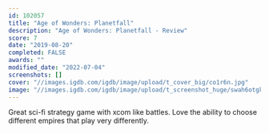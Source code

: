 ```yaml
---
id: 102057
title: "Age of Wonders: Planetfall"
description: "Age of Wonders: Planetfall - Review"
score: 7
date: "2019-08-20"
completed: FALSE
awards: ""
modified_date: "2022-07-04"
screenshots: []
cover: "//images.igdb.com/igdb/image/upload/t_cover_big/co1r6n.jpg"
image: "//images.igdb.com/igdb/image/upload/t_screenshot_huge/swah6otgksgscheojrqh.jpg"
---
```

Great sci-fi strategy game with xcom like battles. Love the ability to choose different empires that play very differently.